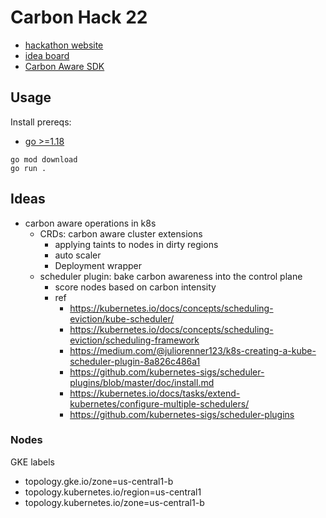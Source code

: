 # Carbon Hack 22
- [hackathon website](https://taikai.network/gsf/hackathons/carbonhack22)
- [idea board](https://docs.google.com/document/d/14VQZwFe-Q8bxf1TbsNNOXfTT37BFGVfUfk0MzP7rE6c/edit#heading=h.68fgvwg50ibg)
- [Carbon Aware SDK](https://github.com/Green-Software-Foundation/carbon-aware-sdk)

## Usage
Install prereqs:
  - [go >=1.18](https://go.dev/dl/)

```
go mod download
go run .
```

## Ideas
- carbon aware operations in k8s
  - CRDs: carbon aware cluster extensions
    - applying taints to nodes in dirty regions
    - auto scaler
    - Deployment wrapper
  - scheduler plugin: bake carbon awareness into the control plane
    - score nodes based on carbon intensity
    - ref
      - https://kubernetes.io/docs/concepts/scheduling-eviction/kube-scheduler/
      - https://kubernetes.io/docs/concepts/scheduling-eviction/scheduling-framework
      - https://medium.com/@juliorenner123/k8s-creating-a-kube-scheduler-plugin-8a826c486a1
      - https://github.com/kubernetes-sigs/scheduler-plugins/blob/master/doc/install.md
      - https://kubernetes.io/docs/tasks/extend-kubernetes/configure-multiple-schedulers/
      - https://github.com/kubernetes-sigs/scheduler-plugins

### Nodes
GKE labels
  - topology.gke.io/zone=us-central1-b
  - topology.kubernetes.io/region=us-central1
  - topology.kubernetes.io/zone=us-central1-b




